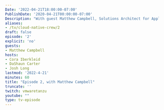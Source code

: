 ```yaml
---
Date: '2022-04-21T18:00:00-07:00'
PublishDate: '2020-04-21T00:00:00-07:00'
Description: "With guest Matthew Campbell, Solutions Architect for Application Modernization at VMware Tanzu"
aliases:
- /tv/cloud-native-crew/2
draft: false
episode: '2'
explicit: 'no'
guests:
- Matthew Campbell
hosts:
- Cora Iberkleid
- DaShaun Carter
- Josh Long
lastmod: '2022-4-21'
minutes: 60
title: "Episode 2, with Matthew Campbell"
truncate: ''
twitch: vmwaretanzu
youtube: ""
type: tv-episode
---
```

